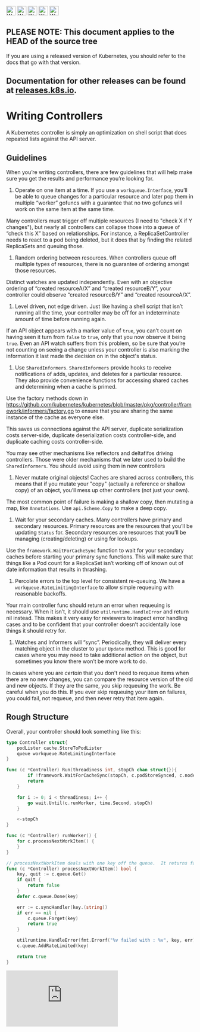 <!-- BEGIN MUNGE: UNVERSIONED_WARNING -->

<!-- BEGIN STRIP_FOR_RELEASE -->

<img src="http://kubernetes.io/kubernetes/img/warning.png" alt="WARNING"
     width="25" height="25">
<img src="http://kubernetes.io/kubernetes/img/warning.png" alt="WARNING"
     width="25" height="25">
<img src="http://kubernetes.io/kubernetes/img/warning.png" alt="WARNING"
     width="25" height="25">
<img src="http://kubernetes.io/kubernetes/img/warning.png" alt="WARNING"
     width="25" height="25">
<img src="http://kubernetes.io/kubernetes/img/warning.png" alt="WARNING"
     width="25" height="25">

<h2>PLEASE NOTE: This document applies to the HEAD of the source tree</h2>

If you are using a released version of Kubernetes, you should
refer to the docs that go with that version.

Documentation for other releases can be found at
[releases.k8s.io](http://releases.k8s.io).
</strong>
--

<!-- END STRIP_FOR_RELEASE -->

<!-- END MUNGE: UNVERSIONED_WARNING -->

# Writing Controllers

A Kubernetes controller is simply an optimization on shell script that does repeated lists against the API server.

## Guidelines

When you’re writing controllers, there are few guidelines that will help make sure you get the results and performance
you’re looking for.

1. Operate on one item at a time.  If you use a `workqueue.Interface`, you’ll be able to queue changes for a
 particular resource and later pop them in multiple “worker” gofuncs with a guarantee that no two gofuncs will
 work on the same item at the same time.

 Many controllers must trigger off multiple resources (I need to "check X if Y changes"), but nearly all controllers
 can collapse those into a queue of “check this X” based on relationships.  For instance, a ReplicaSetController needs
 to react to a pod being deleted, but it does that by finding the related ReplicaSets and queuing those.


1. Random ordering between resources. When controllers queue off multiple types of resources, there is no guarantee
 of ordering amongst those resources.

 Distinct watches are updated independently.  Even with an objective ordering of “created resourceA/X” and “created
 resourceB/Y”, your controller could observe “created resourceB/Y” and “created resourceA/X”.


1. Level driven, not edge driven.  Just like having a shell script that isn’t running all the time, your controller
 may be off for an indeterminate amount of time before running again.

 If an API object appears with a marker value of `true`, you can’t count on having seen it turn from `false` to `true`,
 only that you now observe it being `true`.  Even an API watch suffers from this problem, so be sure that you’re not
 counting on seeing a change unless your controller is also marking the information it last made the decision on in
 the object's status.


1. Use `SharedInformers`.  `SharedInformers` provide hooks to receive notifications of adds, updates, and deletes for
 a particular resource.  They also provide convenience functions for accessing shared caches and determining when a
 cache is primed.

 Use the factory methods down in https://github.com/kubernetes/kubernetes/blob/master/pkg/controller/framework/informers/factory.go
 to ensure that you are sharing the same instance of the cache as everyone else.

 This saves us connections against the API server, duplicate serialization costs server-side, duplicate deserialization
 costs controller-side, and duplicate caching costs controller-side.

 You may see other mechanisms like reflectors and deltafifos driving controllers.  Those were older mechanisms that we
 later used to build the `SharedInformers`.  You should avoid using them in new controllers


1. Never mutate original objects!  Caches are shared across controllers, this means that if you mutate your "copy"
 (actually a reference or shallow copy) of an object, you’ll mess up other controllers (not just your own).

 The most common point of failure is making a shallow copy, then mutating a map, like `Annotations`.  Use
 `api.Scheme.Copy` to make a deep copy.


1. Wait for your secondary caches.  Many controllers have primary and secondary resources.  Primary resources are the
 resources that you’ll be updating `Status` for.  Secondary resources are resources that you’ll be managing
 (creating/deleting) or using for lookups.

 Use the `framework.WaitForCacheSync` function to wait for your secondary caches before starting your primary sync
 functions.  This will make sure that things like a Pod count for a ReplicaSet isn’t working off of known out of date
 information that results in thrashing.


1. Percolate errors to the top level for consistent re-queuing.  We have a  `workqueue.RateLimitingInterface` to allow
 simple requeuing with reasonable backoffs.

 Your main controller func should return an error when requeuing is necessary.  When it isn’t, it should use
 `utilruntime.HandleError` and return nil instead.  This makes it very easy for reviewers to inspect error handling
 cases and to be confident that your controller doesn’t accidentally lose things it should retry for.


1. Watches and Informers will “sync”.  Periodically, they will deliver every matching object in the cluster to your
 `Update` method.  This is good for cases where you may need to take additional action on the object, but sometimes you
 know there won’t be more work to do.

 In cases where you are *certain* that you don't need to requeue items when there are no new changes, you can compare the
 resource version of the old and new objects.  If they are the same, you skip requeuing the work.  Be careful when you
 do this.  If you ever skip requeuing your item on failures, you could fail, not requeue, and then never retry that
 item again.


## Rough Structure

Overall, your controller should look something like this:

```go
type Controller struct{
    podLister cache.StoreToPodLister
    queue workqueue.RateLimitingInterface
}

func (c *Controller) Run(threadiness int, stopCh chan struct{}){
    	if !framework.WaitForCacheSync(stopCh, c.podStoreSynced, c.nodeStoreSynced) {
		return
	}

	for i := 0; i < threadiness; i++ {
		go wait.Until(c.runWorker, time.Second, stopCh)
	}

	<-stopCh
}

func (c *Controller) runWorker() {
	for c.processNextWorkItem() {
	}
}

// processNextWorkItem deals with one key off the queue.  It returns false when it's time to quit.
func (c *Controller) processNextWorkItem() bool {
	key, quit := c.queue.Get()
	if quit {
		return false
	}
	defer c.queue.Done(key)

	err := c.syncHandler(key.(string))
	if err == nil {
		c.queue.Forget(key)
		return true
	}

	utilruntime.HandleError(fmt.Errorf("%v failed with : %v", key, err))
	c.queue.AddRateLimited(key)

	return true
}

```


<!-- BEGIN MUNGE: GENERATED_ANALYTICS -->
[![Analytics](https://kubernetes-site.appspot.com/UA-36037335-10/GitHub/docs/devel/controllers.md?pixel)]()
<!-- END MUNGE: GENERATED_ANALYTICS -->
